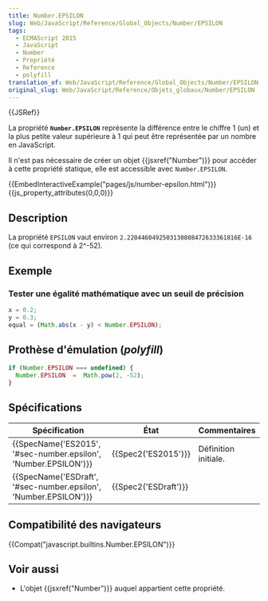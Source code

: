 ```yaml
---
title: Number.EPSILON
slug: Web/JavaScript/Reference/Global_Objects/Number/EPSILON
tags:
  - ECMAScript 2015
  - JavaScript
  - Number
  - Propriété
  - Reference
  - polyfill
translation_of: Web/JavaScript/Reference/Global_Objects/Number/EPSILON
original_slug: Web/JavaScript/Reference/Objets_globaux/Number/EPSILON
---
```

{{JSRef}}

La propriété **`Number.EPSILON`** représente la différence entre le chiffre 1 (un) et la plus petite valeur supérieure à 1 qui peut être représentée par un nombre en JavaScript.

Il n'est pas nécessaire de créer un objet {{jsxref("Number")}} pour accéder à cette propriété statique, elle est accessible avec `Number.EPSILON`.

{{EmbedInteractiveExample("pages/js/number-epsilon.html")}}{{js_property_attributes(0,0,0)}}

## Description

La propriété `EPSILON` vaut environ `2.2204460492503130808472633361816E-16` (ce qui correspond à 2^-52).

## Exemple

### Tester une égalité mathématique avec un seuil de précision

```js
x = 0.2;
y = 0.3;
equal = (Math.abs(x - y) < Number.EPSILON);
```

## Prothèse d'émulation (_polyfill_)

```js
if (Number.EPSILON === undefined) {
  Number.EPSILON  =  Math.pow(2, -52);
}
```

## Spécifications

| Spécification                                                                        | État                         | Commentaires         |
| ------------------------------------------------------------------------------------ | ---------------------------- | -------------------- |
| {{SpecName('ES2015', '#sec-number.epsilon', 'Number.EPSILON')}} | {{Spec2('ES2015')}}     | Définition initiale. |
| {{SpecName('ESDraft', '#sec-number.epsilon', 'Number.EPSILON')}} | {{Spec2('ESDraft')}} |                      |

## Compatibilité des navigateurs

{{Compat("javascript.builtins.Number.EPSILON")}}

## Voir aussi

- L'objet {{jsxref("Number")}} auquel appartient cette propriété.
